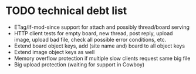 # TODO technical debt list

*   ETag/If-mod-since support for attach and possibly thread/board serving
*   HTTP client tests for empty board, new thread, post reply, upload image,
    upload bad file, check all possible error conditions, etc.
*   Extend board object keys, add (site name and) board to all object keys
*   Extend image object keys as well
*   Memory overflow protection if multiple slow clients request same big file
*   Big upload protection (waiting for support in Cowboy)
